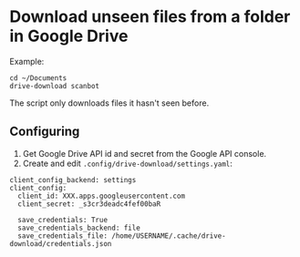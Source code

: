 # Download unseen files from a folder in Google Drive
Example:
~~~
cd ~/Documents
drive-download scanbot
~~~

The script only downloads files it hasn't seen before.

## Configuring
1. Get Google Drive API id and secret from the Google API console.
2. Create and edit `.config/drive-download/settings.yaml`:

~~~
client_config_backend: settings
client_config:
  client_id: XXX.apps.googleusercontent.com
  client_secret: _s3cr3deadc4fef00baR

  save_credentials: True
  save_credentials_backend: file
  save_credentials_file: /home/USERNAME/.cache/drive-download/credentials.json
~~~
